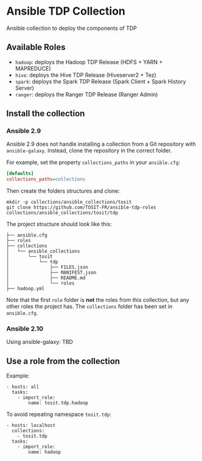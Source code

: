 # Ansible TDP Collection

Ansible collection to deploy the components of TDP 

## Available Roles

- `hadoop`: deploys the Hadoop TDP Release (HDFS + YARN + MAPREDUCE)
- `hive`: deploys the Hive TDP Release (Hiveserver2 + Tez)
- `spark`: deploys the Spark TDP Release (Spark Client + Spark History Server)
- `ranger`: deploys the Ranger TDP Release (Ranger Admin)

## Install the collection

### Ansible 2.9
Ansible 2.9 does not handle installing a collection from a Git repository with `ansible-galaxy`. Instead, clone the repository in the correct folder.

For example, set the property `collections_paths` in your `ansible.cfg`:
```ini
[defaults]
collections_paths=collections
```

Then create the folders structures and clone:
```
mkdir -p collections/ansible_collections/tosit
git clone https://github.com/TOSIT-FR/ansible-tdp-roles collections/ansible_collections/tosit/tdp
```

The project structure should look like this:

```
├── ansible.cfg
├── roles
├── collections
│   └── ansible_collections
│       └── tosit
│           └── tdp
│               ├── FILES.json
│               ├── MANIFEST.json
│               ├── README.md
│               └── roles
├── hadoop.yml
```
Note that the first `role` folder is **not** the roles from this collection, but any other roles the project has. The `collections` folder has been set in `ansible.cfg`.

### Ansible 2.10

Using ansible-galaxy: TBD

## Use a role from the collection

Example:
```
- hosts: all
  tasks:
    - import_role:
        name: tosit.tdp.hadoop
```

To avoid repeating namespace `tosit.tdp`:
```
- hosts: localhost
  collections:
    - tosit.tdp
  tasks:
    - import_role:
        name: hadoop

```